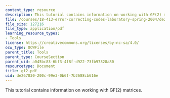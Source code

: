 ```yaml
---
content_type: resource
description: This tutorial contains information on working with GF(2) matrices.
file: /courses/18-413-error-correcting-codes-laboratory-spring-2004/de267030200c99e30b6f7b2688cb616e_gf2.pdf
file_size: 127216
file_type: application/pdf
learning_resource_types:
- Tools
license: https://creativecommons.org/licenses/by-nc-sa/4.0/
ocw_type: OCWFile
parent_title: Tools
parent_type: CourseSection
parent_uid: a045bc83-6bf3-4f8f-d922-73fb97328a80
resourcetype: Document
title: gf2.pdf
uid: de267030-200c-99e3-0b6f-7b2688cb616e
---
```

This tutorial contains information on working with GF(2) matrices.